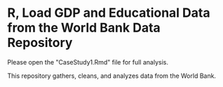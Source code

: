 # R, Load GDP and Educational Data from the World Bank Data Repository

Please open the "CaseStudy1.Rmd" file for full analysis. 

This repository gathers, cleans, and analyzes data from the World Bank. 
